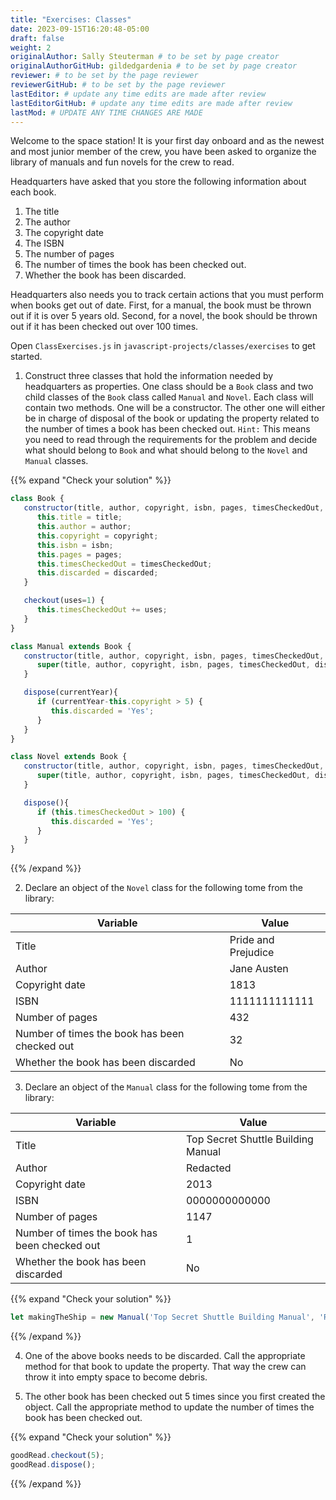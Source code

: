 ```yaml
---
title: "Exercises: Classes"
date: 2023-09-15T16:20:48-05:00
draft: false
weight: 2
originalAuthor: Sally Steuterman # to be set by page creator
originalAuthorGitHub: gildedgardenia # to be set by page creator
reviewer: # to be set by the page reviewer
reviewerGitHub: # to be set by the page reviewer
lastEditor: # update any time edits are made after review
lastEditorGitHub: # update any time edits are made after review
lastMod: # UPDATE ANY TIME CHANGES ARE MADE
---
```


Welcome to the space station!
It is your first day onboard and as the newest and most junior member of the
crew, you have been asked to organize the library of manuals and fun novels for
the crew to read. 

Headquarters have asked that you store the following information about each
book.

1. The title
1. The author
1. The copyright date
1. The ISBN
1. The number of pages
1. The number of times the book has been checked out.
1. Whether the book has been discarded.

Headquarters also needs you to track certain actions that you must perform when
books get out of date. First, for a manual, the book must be thrown out if it
is over 5 years old. Second, for a novel, the book should be thrown out if it
has been checked out over 100 times.

Open `ClassExercises.js` in `javascript-projects/classes/exercises` to get started.

1. Construct three classes that hold the information needed by headquarters as
properties. One class should be a `Book` class and two
child classes of the `Book` class called `Manual` and `Novel`. 
Each class will contain two methods. One will be a constructor. The other one will either be in charge of disposal of the book or updating the property related to the number of times a book has been checked out.
`Hint:` This means you need to read through the requirements for the problem and decide what should belong to `Book` and what should belong to the `Novel` and
`Manual` classes. 

{{% expand "Check your solution" %}}

```js {linenos=table}
class Book {
   constructor(title, author, copyright, isbn, pages, timesCheckedOut, discarded){
      this.title = title;
      this.author = author;
      this.copyright = copyright;
      this.isbn = isbn;
      this.pages = pages;
      this.timesCheckedOut = timesCheckedOut;
      this.discarded = discarded;
   }

   checkout(uses=1) {
      this.timesCheckedOut += uses;
   }
}

class Manual extends Book {
   constructor(title, author, copyright, isbn, pages, timesCheckedOut, discarded){
      super(title, author, copyright, isbn, pages, timesCheckedOut, discarded);
   }

   dispose(currentYear){
      if (currentYear-this.copyright > 5) {
         this.discarded = 'Yes';
      }
   }
}

class Novel extends Book {
   constructor(title, author, copyright, isbn, pages, timesCheckedOut, discarded){
      super(title, author, copyright, isbn, pages, timesCheckedOut, discarded);
   }

   dispose(){
      if (this.timesCheckedOut > 100) {
         this.discarded = 'Yes';
      }
   }
}
```

{{% /expand %}}

2. Declare an object of the `Novel` class for the following tome from the
library:

| Variable | Value |
|----------|-------|
| Title | Pride and Prejudice |
| Author | Jane Austen |
| Copyright date | 1813 |
| ISBN | 1111111111111 |
| Number of pages | 432 |
| Number of times the book has been checked out | 32 |
| Whether the book has been discarded | No |

3. Declare an object of the `Manual` class for the following tome from the
library:

| Variable | Value |
|----------|-------|
| Title | Top Secret Shuttle Building Manual |
| Author | Redacted |
| Copyright date | 2013 |
| ISBN | 0000000000000 |
| Number of pages | 1147 |
| Number of times the book has been checked out | 1 |
| Whether the book has been discarded | No |

{{% expand "Check your solution" %}}

```js
let makingTheShip = new Manual('Top Secret Shuttle Building Manual', 'Redacted', 2013, '0000000000000', 1147, 1, 'No');
```

{{% /expand %}}

4. One of the above books needs to be discarded. Call the appropriate method
for that book to update the property. That way the crew can throw it into empty
space to become debris.

5. The other book has been checked out 5 times since you first created the
object. Call the appropriate method to update the number of times the book has
been checked out.

{{% expand "Check your solution" %}}

```js
goodRead.checkout(5);
goodRead.dispose();
```

{{% /expand %}}